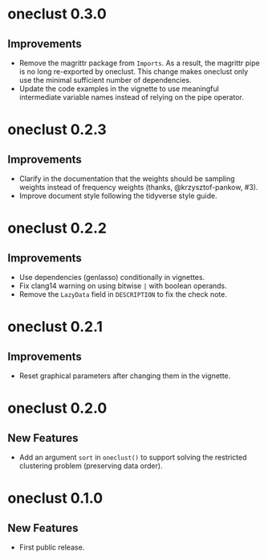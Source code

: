 # oneclust 0.3.0

## Improvements

- Remove the magrittr package from `Imports`. As a result, the magrittr pipe
  is no long re-exported by oneclust. This change makes oneclust only use the
  minimal sufficient number of dependencies.
- Update the code examples in the vignette to use meaningful intermediate
  variable names instead of relying on the pipe operator.

# oneclust 0.2.3

## Improvements

- Clarify in the documentation that the weights should be sampling weights
  instead of frequency weights (thanks, @krzysztof-pankow, #3).
- Improve document style following the tidyverse style guide.

# oneclust 0.2.2

## Improvements

- Use dependencies (genlasso) conditionally in vignettes.
- Fix clang14 warning on using bitwise `|` with boolean operands.
- Remove the `LazyData` field in `DESCRIPTION` to fix the check note.

# oneclust 0.2.1

## Improvements

- Reset graphical parameters after changing them in the vignette.

# oneclust 0.2.0

## New Features

- Add an argument `sort` in `oneclust()` to support solving the restricted clustering problem (preserving data order).

# oneclust 0.1.0

## New Features

- First public release.
